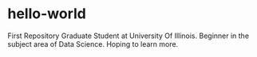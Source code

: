 # hello-world
First Repository
Graduate Student at University Of Illinois. Beginner in the subject area of Data Science. Hoping to learn more.
